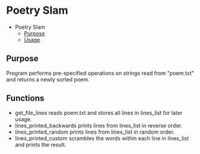 # Poetry Slam

- Poetry Slam
    - [Purpose](#Purpose)
    - [Usage](#Usage)

## Purpose
Program performs pre-specified operations on strings read from "poem.txt" and returns a newly sorted poem.

## Functions
- get_file_lines reads poem.txt and stores all lines in lines_list for later usage.
- lines_printed_backwards prints lines from lines_list in reverse order.
- lines_printed_random prints lines from lines_list in random order.
- lines_printed_custom scrambles the words within each line in lines_list and prints the result.